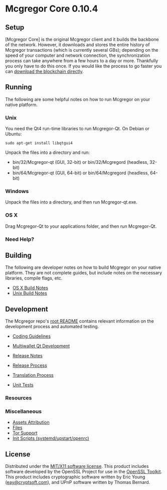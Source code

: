 Mcgregor Core 0.10.4
=====================

Setup
---------------------
[Mcgregor Core] is the original Mcgregor client and it builds the backbone of the network. However, it downloads and stores the entire history of Mcgregor transactions (which is currently several GBs); depending on the speed of your computer and network connection, the synchronization process can take anywhere from a few hours to a day or more. Thankfully you only have to do this once. If you would like the process to go faster you can [download the blockchain directly](bootstrap.md).

Running
---------------------
The following are some helpful notes on how to run Mcgregor on your native platform.

### Unix

You need the Qt4 run-time libraries to run Mcgregor-Qt. On Debian or Ubuntu:

	sudo apt-get install libqtgui4

Unpack the files into a directory and run:

- bin/32/Mcgregor-qt (GUI, 32-bit) or bin/32/Mcgregord (headless, 32-bit)
- bin/64/Mcgregor-qt (GUI, 64-bit) or bin/64/Mcgregord (headless, 64-bit)



### Windows

Unpack the files into a directory, and then run Mcgregor-qt.exe.

### OS X

Drag Mcgregor-Qt to your applications folder, and then run Mcgregor-Qt.

### Need Help?



Building
---------------------
The following are developer notes on how to build Mcgregor on your native platform. They are not complete guides, but include notes on the necessary libraries, compile flags, etc.

- [OS X Build Notes](build-osx.md)
- [Unix Build Notes](build-unix.md)

Development
---------------------
The Mcgregor repo's [root README](https://github.com/crypticmac/McGregor/blob/master/README.md) contains relevant information on the development process and automated testing.

- [Coding Guidelines](coding.md)
- [Multiwallet Qt Development](multiwallet-qt.md)
- [Release Notes](release-notes.md)
- [Release Process](release-process.md)

- [Translation Process](translation_process.md)
- [Unit Tests](unit-tests.md)

### Resources


### Miscellaneous
- [Assets Attribution](assets-attribution.md)
- [Files](files.md)
- [Tor Support](tor.md)
- [Init Scripts (systemd/upstart/openrc)](init.md)

License
---------------------
Distributed under the [MIT/X11 software license](http://www.opensource.org/licenses/mit-license.php).
This product includes software developed by the OpenSSL Project for use in the [OpenSSL Toolkit](https://www.openssl.org/). This product includes
cryptographic software written by Eric Young ([eay@cryptsoft.com](mailto:eay@cryptsoft.com)), and UPnP software written by Thomas Bernard.
